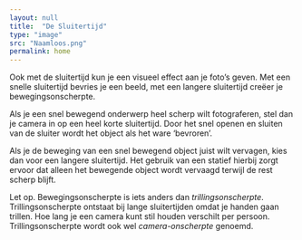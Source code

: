 ```yaml
---
layout: null
title:  "De Sluitertijd"
type: "image"
src: "Naamloos.png"
permalink: home
---
```

Ook met de sluitertijd kun je een visueel effect aan je foto’s geven. Met een snelle sluitertijd bevries je een beeld, met een langere sluitertijd creëer je bewegingsonscherpte.

Als je een snel bewegend onderwerp heel scherp wilt fotograferen, stel dan je camera in op een heel korte sluitertijd. Door het snel openen en sluiten van de sluiter wordt het object als het ware ‘bevroren’.

Als je de beweging van een snel bewegend object juist wilt vervagen, kies dan voor een langere sluitertijd. Het gebruik van een statief hierbij zorgt ervoor dat alleen het bewegende object wordt vervaagd terwijl de rest scherp blijft.

Let op. Bewegingsonscherpte is iets anders dan _trillingsonscherpte_. Trillingsonscherpte ontstaat bij lange sluitertijden omdat je handen gaan trillen. Hoe lang je een camera kunt stil houden verschilt per persoon. Trillingsonscherpte wordt ook wel _camera-onscherpte_ genoemd.